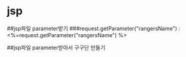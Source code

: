 # jsp
##jsp파일 parameter받기
###request.getParameter("rangersName") : <%=request.getParameter("rangersName") %>

##jsp파일 parameter받아서 구구단 만들기
###
